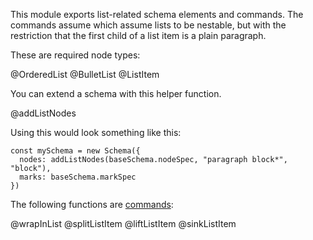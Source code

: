 This module exports list-related schema elements and commands. The
commands assume which assume lists to be nestable, but with the
restriction that the first child of a list item is a plain paragraph.

These are required node types:

@OrderedList
@BulletList
@ListItem

You can extend a schema with this helper function.

@addListNodes

Using this would look something like this:

    const mySchema = new Schema({
      nodes: addListNodes(baseSchema.nodeSpec, "paragraph block*", "block"),
      marks: baseSchema.markSpec
    })

The following functions are [commands](#commands):

@wrapInList
@splitListItem
@liftListItem
@sinkListItem

